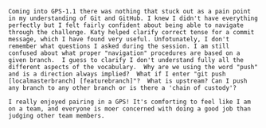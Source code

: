 	Coming into GPS-1.1 there was nothing that stuck out as a pain point in my understanding of Git and GitHub. I knew I didn't have everything perfectly but I felt fairly confident about being able to navigate through the challenge. Katy helped clarify correct tense for a commit message, which I have found very useful. Unfotunately, I don't remember what questions I asked during the session. I am still confused about what proper "navigation" procedures are based on a given branch.  I guess to clarify I don't understand fully all the different aspects of the vocabulary.  Why are we using the word "push" and is a direction always implied?  What if I enter "git push  [localmasterbranch] [featurebranch]"?  What is upstream? Can I push any branch to any other branch or is there a 'chain of custody'? 

	I really enjoyed pairing in a GPS! It's comforting to feel like I am on a team, and everyone is moer concerned with doing a good job than judging other team members.